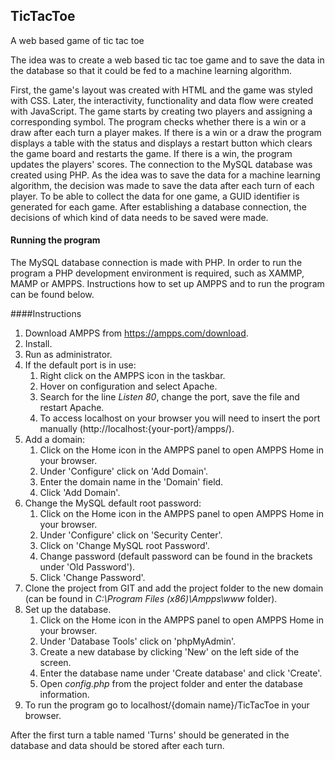 ## TicTacToe
A web based game of tic tac toe

The idea was to create a web based tic tac toe game and to save the data in the database so that it could be fed to a machine learning algorithm.

First, the game's layout was created with HTML and the game was styled with CSS. Later, the interactivity, functionality and data flow were created with JavaScript. The game starts by creating two players and assigning a corresponding symbol. The program checks whether there is a win or a draw after each turn a player makes. If there is a win or a draw the program displays a table with the status and displays a restart button which clears the game board and restarts the game. If there is a win, the program updates the players' scores. 
The connection to the MySQL database was created using PHP. As the idea was to save the data for a machine learning algorithm, the decision was made to save the data after each turn of each player. To be able to collect the data for one game, a GUID identifier is generated for each game. After establishing a database connection, the decisions of which kind of data needs to be saved were made.

#### Running the program

The MySQL database connection is made with PHP. In order to run the program a PHP development environment is required, such as XAMMP, MAMP or AMPPS. Instructions how to set up AMPPS and to run the program can be found below.

####Instructions

1. Download AMPPS from https://ampps.com/download.
1. Install.
1. Run as administrator.
1. If the default port is in use:
    1. Right click on the AMPPS icon in the taskbar. 
    1. Hover on configuration and select Apache.
    1. Search for the line *Listen 80*, change the port, save the file and restart Apache. 
    1. To access localhost on your browser you will need to insert the port manually (http://localhost:{your-port}/ampps/). 
1. Add a domain:
    1. Click on the Home icon in the AMPPS panel to open AMPPS Home in your browser.
    1. Under 'Configure' click on 'Add Domain'.
    1. Enter the domain name in the 'Domain' field.
    1. Click 'Add Domain'.
1.  Change the MySQL default root password:
    1. Click on the Home icon in the AMPPS panel to open AMPPS Home in your browser.
    1. Under 'Configure' click on 'Security Center'.
    1. Click on 'Change MySQL root Password'.
    1. Change password (default password can be found in the brackets under 'Old Password').
    1. Click 'Change Password'.    
1. Clone the project from GIT and add the project folder to the new domain (can be found in *C:\Program Files (x86)\Ampps\www* folder).
1. Set up the database.
    1. Click on the Home icon in the AMPPS panel to open AMPPS Home in your browser.
    1. Under 'Database Tools' click on 'phpMyAdmin'.
    1. Create a new database by clicking 'New' on the left side of the screen.
    1. Enter the database name under 'Create database' and click 'Create'.
    1. Open *config.php* from the project folder and enter the database information.  
1. To run the program go to localhost/{domain name}/TicTacToe in your browser.

After the first turn a table named 'Turns' should be generated in the database and data should be stored after each turn. 





